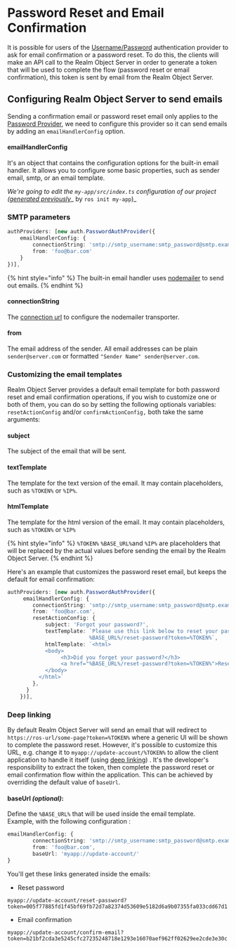 # Password Reset and Email Confirmation

It is possible for users of the [Username/Password](https://docs.realm.io/platform/~/edit/drafts/-LAsnHmaA1RnER9TsPEx/v/3.x/self-hosted/customize/authentication/username-password) authentication provider to ask for email confirmation or a password reset. To do this, the clients will make an API call to the Realm Object Server in order to generate a token that will be used to complete the flow \(password reset or email confirmation\), this token is sent by email from the Realm Object Server. 

## Configuring Realm Object Server to send emails

Sending a confirmation email or password reset email only applies to the [Password Provider](https://docs.realm.io/platform/~/edit/drafts/-LAsnHmaA1RnER9TsPEx/v/3.x/self-hosted/customize/authentication/username-password), we need to configure this provider so it can send emails by adding an `emailHandlerConfig` option.

#### emailHandlerConfig

It's an object that contains the configuration options for the built-in email handler. It allows  you to configure some basic properties, such as sender email, smtp, or an email template.  
  
_We're going to edit the `my-app/src/index.ts` configuration of our project \(_[_generated previously_](https://docs.realm.io/platform/self-hosted/running-the-server)_ by `ros init my-app`\)_

### SMTP parameters

```typescript
authProviders: [new auth.PasswordAuthProvider({
    emailHandlerConfig: {
        connectionString: 'smtp://smtp_username:smtp_password@smtp.example.com',
        from: 'foo@bar.com'
    }
})],
```

{% hint style="info" %}
The built-in email handler uses [nodemailer](https://nodemailer.com) to send out emails.
{% endhint %}

#### connectionString

The [connection url](https://nodemailer.com/smtp/) to configure the nodemailer transporter.

#### from

The email address of the sender. All email addresses can be plain `sender@server.com` or formatted `"Sender Name" sender@server.com`.

### Customizing the email templates 

Realm Object Server provides a default email template for both password reset and email confirmation operations, if you wish to customize one or both of them, you can do so by setting the following  optionals variables: `resetActionConfig` and/or `confirmActionConfig,` both take the same arguments:

#### subject

The subject of the email that will be sent.

#### textTemplate

The template for the text version of the email. It may contain placeholders, such as `%TOKEN%` or `%IP%`.

#### htmlTemplate

The template for the html version of the email. It may contain placeholders, such as `%TOKEN%` or `%IP%`

{% hint style="info" %}
`%TOKEN%` `%BASE_URL%`and `%IP%` are placeholders that will be replaced by the actual values before sending the email by the Realm Object Server. 
{% endhint %}

  
Here's an example that customizes the password reset email, but keeps the default for email confirmation:

```typescript
authProviders: [new auth.PasswordAuthProvider({
     emailHandlerConfig: {
        connectionString: 'smtp://smtp_username:smtp_password@smtp.example.com',
        from: 'foo@bar.com',
        resetActionConfig: {
            subject: 'Forgot your password?',
            textTemplate: `Please use this link below to reset your password and access your account.
                          %BASE_URL%/reset-password?token=%TOKEN%`,
            htmlTemplate: `<html>
            <body>
                 <h3>Did you forget your password?</h3>
                 <a href="%BASE_URL%/reset-password?token=%TOKEN%">Reset your password</a>
            </body>
          </html>`
        },
      } 
    })],
```

### Deep linking 

By default Realm Object Server will send an email that will redirect to `https://ros-url/some-page?token=%TOKEN%` where a generic UI will be shown to complete the password reset. However, it's possible to customize this URL,  e.g. change it to `myapp://update-account/%TOKEN%` to allow the client application to handle it itself \(using [deep linking](https://en.wikipedia.org/wiki/Mobile_deep_linking)\) . It's the developer's responsibility to extract the token, then complete the password reset or email confirmation flow within the application. This can be achieved by overriding the default value of `baseUrl`.

#### baseUrl _\(optional\)_:

Define the `%BASE_URL%` that will be used inside the email template.   
Example, with the  following configuration :

```typescript
emailHandlerConfig: {
        connectionString: 'smtp://smtp_username:smtp_password@smtp.example.com',
        from: 'foo@bar.com',
        baseUrl: 'myapp://update-account/'
}
```

You'll get these links generated inside the emails:

* Reset password

```text
myapp://update-account/reset-password?token=005f77885fd1f45bf69fb72d7a82374d53609e5182d6a9b07355fa033cdd67d1
```

* Email confirmation

```text
myapp://update-account/confirm-email?token=b21bf2cda3e5245cfc27235248718e1293e16070aef962ff02629ee2cde3e30c
```



